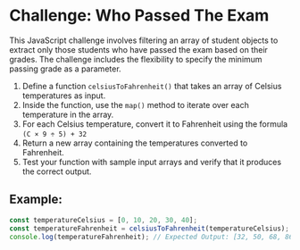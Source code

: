 # Challenge: Who Passed The Exam

This JavaScript challenge involves filtering an array of student objects to extract only those students who have passed the exam based on their grades. The challenge includes the flexibility to specify the minimum passing grade as a parameter.

1. Define a function `celsiusToFahrenheit()` that takes an array of Celsius temperatures as input.
2. Inside the function, use the `map()` method to iterate over each temperature in the array.
3. For each Celsius temperature, convert it to Fahrenheit using the formula `(C × 9 ÷ 5) + 32`
4. Return a new array containing the temperatures converted to Fahrenheit.
5. Test your function with sample input arrays and verify that it produces the correct output.

## Example:

```js
const temperatureCelsius = [0, 10, 20, 30, 40];
const temperatureFahrenheit = celsiusToFahrenheit(temperatureCelsius);
console.log(temperatureFahrenheit); // Expected Output: [32, 50, 68, 86, 104]
```
